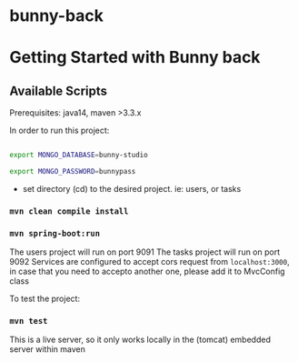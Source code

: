 # bunny-back

# Getting Started with Bunny back

## Available Scripts

Prerequisites: java14, maven >3.3.x

In order to run this project:

```sh

export MONGO_DATABASE=bunny-studio

export MONGO_PASSWORD=bunnypass

```

-   set directory (cd) to the desired project. ie: users, or tasks

### `mvn clean compile install`

### `mvn spring-boot:run`

The users project will run on port 9091
The tasks project will run on port 9092
Services are configured to accept cors request from `localhost:3000`,
in case that you need to accepto another one, please add it to MvcConfig class

To test the project:

### `mvn test`

This is a live server, so it only works locally in the (tomcat) embedded server within maven
